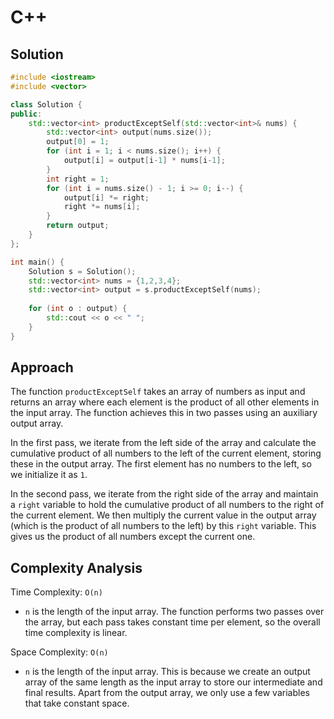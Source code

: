 # C++

## Solution

```cpp
#include <iostream>
#include <vector>

class Solution {
public:
    std::vector<int> productExceptSelf(std::vector<int>& nums) {
        std::vector<int> output(nums.size());
        output[0] = 1;
        for (int i = 1; i < nums.size(); i++) {
            output[i] = output[i-1] * nums[i-1];
        }
        int right = 1;
        for (int i = nums.size() - 1; i >= 0; i--) {
            output[i] *= right;
            right *= nums[i];
        }
        return output;
    }
};

int main() {
    Solution s = Solution();
    std::vector<int> nums = {1,2,3,4};
    std::vector<int> output = s.productExceptSelf(nums);
    
    for (int o : output) {
        std::cout << o << " ";
    }
}
```

## Approach

The function `productExceptSelf` takes an array of numbers as input and returns an array where each element is the product of all other elements in the input array. The function achieves this in two passes using an auxiliary output array.

In the first pass, we iterate from the left side of the array and calculate the cumulative product of all numbers to the left of the current element, storing these in the output array. The first element has no numbers to the left, so we initialize it as `1`.

In the second pass, we iterate from the right side of the array and maintain a `right` variable to hold the cumulative product of all numbers to the right of the current element. We then multiply the current value in the output array (which is the product of all numbers to the left) by this `right` variable. This gives us the product of all numbers except the current one.

## Complexity Analysis

Time Complexity: `O(n)`

* `n` is the length of the input array. The function performs two passes over the array, but each pass takes constant time per element, so the overall time complexity is linear.

Space Complexity: `O(n)`

* `n` is the length of the input array. This is because we create an output array of the same length as the input array to store our intermediate and final results. Apart from the output array, we only use a few variables that take constant space.
